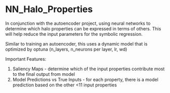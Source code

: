 # NN_Halo_Properties
In conjunction with the autoencoder project, using neural networks to determine which halo properties can be expressed
in terms of others. This will help reduce the input parameters for the symbolic regression. 

Similar to training an autoencoder, this uses a dynamic model that is optimized by optuna (n_layers, n_neurons per layer, 
lr, wd)

Important Features:
1. Saliency Maps - determine which of the input properties contribute most to the final output from model
2. Model Predictions vs True Inputs - for each property, there is a model prediction based on the other <11 input properties 
